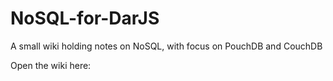 # NoSQL-for-DarJS
A small wiki holding notes on NoSQL, with focus on PouchDB and CouchDB

Open the wiki here: 
